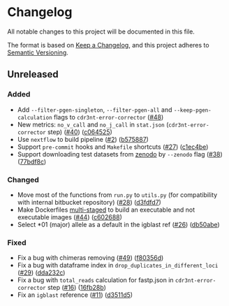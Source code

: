 # Changelog

All notable changes to this project will be documented in this file.

The format is based on [Keep a Changelog](https://keepachangelog.com/en/1.0.0/), and this project adheres to [Semantic Versioning](https://semver.org/spec/v2.0.0.html).

## Unreleased

### Added

* Add `--filter-pgen-singleton`, `--filter-pgen-all` and `--keep-pgen-calculation` flags to `cdr3nt-error-corrector` ([#48](https://github.com/BostonGene/pyigmap/issues/48))
* New metrics: `no_v_call` and `no_j_call` in `stat.json` (`cdr3nt-error-corrector` step) ([#40](https://github.com/BostonGene/pyigmap/issues/40)) ([c064525](https://github.com/BostonGene/pyigmap/commit/c0645254485e62a26f6d17aa913d632bc751a8d7))
* Use `nextflow` to build pipeline ([#2](https://github.com/BostonGene/pyigmap/issues/2)) ([b575887](https://github.com/BostonGene/pyigmap/commit/b57588781ea7cd4aaaaac869d6fe4df041159da1))
* Support `pre-commit` hooks and `Makefile` shortcuts ([#27](https://github.com/BostonGene/pyigmap/issues/27)) ([c1ec4be](https://github.com/BostonGene/pyigmap/commit/c1ec4be848a875335f6aaa03535eeeca9ee734a1))
* Support downloading test datasets from [zenodo](https://zenodo.org/records/11103555) by `--zenodo` flag ([#38](https://github.com/BostonGene/pyigmap/issues/38)) ([77bdf8c](https://github.com/BostonGene/pyigmap/commit/77bdf8c5381370a40daabaa09ff1760b1ea36770))

### Changed

* Move most of the functions from `run.py` to `utils.py` (for compatibility with internal bitbucket repository) ([#28](https://github.com/BostonGene/pyigmap/issues/28)) ([d3fdfd7](https://github.com/BostonGene/pyigmap/commit/d3fdfd71e33f2995bb349c7880bd9d5af06c4d7a))
* Make Dockerfiles [multi-staged](https://docs.docker.com/build/building/multi-stage/) to build an executable and not executable images ([#44](https://github.com/BostonGene/pyigmap/issues/44)) ([c602688](https://github.com/BostonGene/pyigmap/commit/c602688ac17bc1259f52394eebaac7e83167d459))
* Select *01 (major) allele as a default in the igblast ref ([#26](https://github.com/BostonGene/pyigmap/issues/26)) ([db50abe](https://github.com/BostonGene/pyigmap/commit/db50abedf31e47d2b9f0791e6c653dd9a6e0f732))

### Fixed

* Fix a bug with chimeras removing ([#49](https://github.com/BostonGene/pyigmap/issues/49)) ([f80356d](https://github.com/BostonGene/pyigmap/commit/f80356de9d3ed37dad42d2c554f76c488050760c))
* Fix a bug with dataframe index in `drop_duplicates_in_different_loci` ([#29](https://github.com/BostonGene/pyigmap/issues/29)) ([dda232c](https://github.com/BostonGene/pyigmap/commit/dda232c20c28c72403cc3a08db90d6fe33620c85))
* Fix a bug with `total_reads` calculation for fastp.json in `cdr3nt-error-corrector` step ([#16](https://github.com/BostonGene/pyigmap/issues/16)) ([16fb28b](https://github.com/BostonGene/pyigmap/commit/16fb28b81477545fb392d96b05d431b85bd2a0d4))
* Fix an `igblast` reference ([#11](https://github.com/BostonGene/pyigmap/pull/11)) ([d3511d5](https://github.com/BostonGene/pyigmap/commit/d3511d57d9856f88a49e4c884b9d1650bc091d18))
